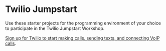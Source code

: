 # Twilio Jumpstart

Use these starter projects for the programming environment of your choice to participate in the Twilio Jumpstart Workshop.

[Sign up for Twilio to start making calls, sending texts, and connecting VoIP calls](http://www.twilio.com/try-twilio).